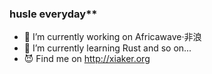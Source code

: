 ### husle everyday**


- 🔭 I’m currently working on Africawave·非浪
- 🌱 I’m currently learning Rust and so on...
- 😈 Find me on http://xiaker.org
